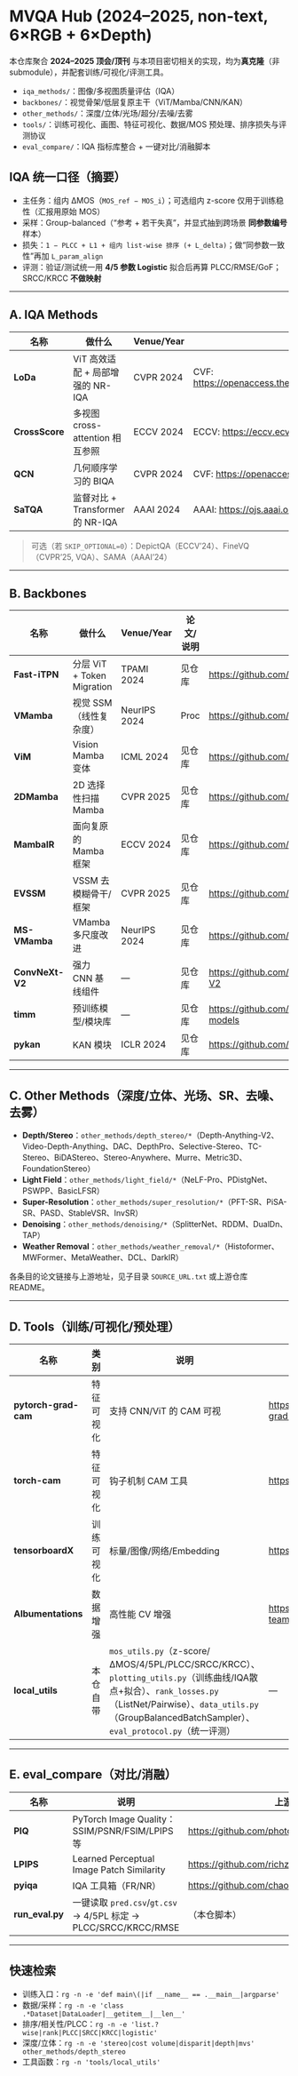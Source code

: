 # MVQA Hub (2024–2025, non-text, 6×RGB + 6×Depth)

本仓库聚合 **2024–2025 顶会/顶刊** 与本项目密切相关的实现，均为**真克隆**（非 submodule），并配套训练/可视化/评测工具。

- `iqa_methods/`：图像/多视图质量评估（IQA）
- `backbones/`：视觉骨架/低层复原主干（ViT/Mamba/CNN/KAN）
- `other_methods/`：深度/立体/光场/超分/去噪/去雾
- `tools/`：训练可视化、画图、特征可视化、数据/MOS 预处理、排序损失与评测协议
- `eval_compare/`：IQA 指标库整合 + 一键对比/消融脚本

## IQA 统一口径（摘要）
- 主任务：组内 ΔMOS（`MOS_ref − MOS_i`）；可选组内 z-score 仅用于训练稳性（汇报用原始 MOS）
- 采样：Group-balanced（“参考 + 若干失真”，并显式抽到跨场景 **同参数编号** 样本）
- 损失：`1 − PLCC + L1 + 组内 list-wise 排序 (+ L_delta)`；做“同参数一致性”再加 `L_param_align`
- 评测：验证/测试统一用 **4/5 参数 Logistic** 拟合后再算 PLCC/RMSE/GoF；SRCC/KRCC **不做映射**

---

## A. IQA Methods
| 名称 | 做什么 | Venue/Year | 论文 | 上游代码 | 本地路径 |
|---|---|---|---|---|---|
| **LoDa** | ViT 高效适配 + 局部增强的 NR-IQA | CVPR 2024 | CVF: https://openaccess.thecvf.com/content/CVPR2024/papers/Xu_Boosting_Image_Quality_Assessment_through_Efficient_Transformer_Adaptation_with_Local_CVPR_2024_paper.pdf | https://github.com/NeosXu/LoDa | `iqa_methods/LoDa` |
| **CrossScore** | 多视图 cross-attention 相互参照 | ECCV 2024 | ECCV: https://eccv.ecva.net/virtual/2024/poster/1491/ | https://github.com/ActiveVisionLab/CrossScore | `iqa_methods/CrossScore` |
| **QCN** | 几何顺序学习的 BIQA | CVPR 2024 | CVF: https://openaccess.thecvf.com/content/CVPR2024/papers/Shin_Blind_Image_Quality_Assessment_Based_on_Geometric_Order_Learning_CVPR_2024_paper.pdf | https://github.com/nhshin-mcl/QCN | `iqa_methods/QCN` |
| **SaTQA** | 监督对比 + Transformer 的 NR-IQA | AAAI 2024 | AAAI: https://ojs.aaai.org/index.php/AAAI/article/view/28285 | https://github.com/Srache/SaTQA | `iqa_methods/SaTQA` |

> 可选（若 `SKIP_OPTIONAL=0`）：DepictQA（ECCV’24）、FineVQ（CVPR’25, VQA）、SAMA（AAAI’24）

---

## B. Backbones
| 名称 | 做什么 | Venue/Year | 论文/说明 | 上游代码 | 本地路径 |
|---|---|---|---|---|---|
| **Fast-iTPN** | 分层 ViT + Token Migration | TPAMI 2024 | 见仓库 | https://github.com/sunsmarterjie/iTPN | `backbones/iTPN` |
| **VMamba** | 视觉 SSM（线性复杂度） | NeurIPS 2024 | Proc | https://github.com/MzeroMiko/VMamba | `backbones/VMamba` |
| **ViM** | Vision Mamba 变体 | ICML 2024 | 见仓库 | https://github.com/hustvl/Vim | `backbones/Vim` |
| **2DMamba** | 2D 选择性扫描 Mamba | CVPR 2025 | 见仓库 | https://github.com/AtlasAnalyticsLab/2DMamba | `backbones/2DMamba` |
| **MambaIR** | 面向复原的 Mamba 框架 | ECCV 2024 | 见仓库 | https://github.com/csguoh/MambaIR | `backbones/MambaIR` |
| **EVSSM** | VSSM 去模糊骨干/框架 | CVPR 2025 | 见仓库 | https://github.com/kkkls/EVSSM | `backbones/EVSSM` |
| **MS-VMamba** | VMamba 多尺度改进 | NeurIPS 2024 | 见仓库 | https://github.com/YuHengsss/MSVMamba | `backbones/MSVMamba` |
| **ConvNeXt-V2** | 强力 CNN 基线组件 | — | 见仓库 | https://github.com/facebookresearch/ConvNeXt-V2 | `backbones/ConvNeXt-V2` |
| **timm** | 预训练模型/模块库 | — | 见仓库 | https://github.com/rwightman/pytorch-image-models | `backbones/timm` |
| **pykan** | KAN 模块 | ICLR 2024 | 见仓库 | https://github.com/KindXiaoming/pykan | `backbones/pykan` |

---

## C. Other Methods（深度/立体、光场、SR、去噪、去雾）
- **Depth/Stereo**：`other_methods/depth_stereo/*`（Depth-Anything-V2、Video-Depth-Anything、DAC、DepthPro、Selective-Stereo、TC-Stereo、BiDAStereo、Stereo-Anywhere、Murre、Metric3D、FoundationStereo）
- **Light Field**：`other_methods/light_field/*`（NeLF-Pro、PDistgNet、PSWPP、BasicLFSR）
- **Super-Resolution**：`other_methods/super_resolution/*`（PFT-SR、PiSA-SR、PASD、StableVSR、InvSR）
- **Denoising**：`other_methods/denoising/*`（SplitterNet、RDDM、DualDn、TAP）
- **Weather Removal**：`other_methods/weather_removal/*`（Histoformer、MWFormer、MetaWeather、DCL、DarkIR）

各条目的论文链接与上游地址，见子目录 `SOURCE_URL.txt` 或上游仓库 README。

---

## D. Tools（训练/可视化/预处理）
| 名称 | 类别 | 说明 | 上游代码 | 本地路径 |
|---|---|---|---|---|
| **pytorch-grad-cam** | 特征可视化 | 支持 CNN/ViT 的 CAM 可视 | https://github.com/jacobgil/pytorch-grad-cam | `tools/vis/pytorch-grad-cam` |
| **torch-cam** | 特征可视化 | 钩子机制 CAM 工具 | https://github.com/frgfm/torch-cam | `tools/vis/torch-cam` |
| **tensorboardX** | 训练可视化 | 标量/图像/网络/Embedding | https://github.com/lanpa/tensorboardX | `tools/train/tensorboardX` |
| **Albumentations** | 数据增强 | 高性能 CV 增强 | https://github.com/albumentations-team/albumentations | `tools/data/albumentations` |
| **local_utils** | 本仓自带 | `mos_utils.py`（z-score/ΔMOS/4/5PL/PLCC/SRCC/KRCC）、`plotting_utils.py`（训练曲线/IQA散点+拟合）、`rank_losses.py`（ListNet/Pairwise）、`data_utils.py`（GroupBalancedBatchSampler）、`eval_protocol.py`（统一评测） | — | `tools/local_utils/` |

---

## E. eval_compare（对比/消融）
| 名称 | 说明 | 上游代码 | 本地路径 |
|---|---|---|---|
| **PIQ** | PyTorch Image Quality：SSIM/PSNR/FSIM/LPIPS 等 | https://github.com/photosynthesis-team/piq | `eval_compare/piq` |
| **LPIPS** | Learned Perceptual Image Patch Similarity | https://github.com/richzhang/PerceptualSimilarity | `eval_compare/LPIPS` |
| **pyiqa** | IQA 工具箱（FR/NR） | https://github.com/chaofengc/IQA-PyTorch | `eval_compare/pyiqa` |
| **run_eval.py** | 一键读取 `pred.csv`/`gt.csv` → 4/5PL 标定 → PLCC/SRCC/KRCC/RMSE | （本仓脚本） | `eval_compare/run_eval.py` |

---

## 快速检索
- 训练入口：`rg -n -e 'def main\(|if __name__ == .__main__|argparse'`
- 数据/采样：`rg -n -e 'class .*Dataset|DataLoader|__getitem__|__len__'`
- 排序/相关性/PLCC：`rg -n -e 'list.?wise|rank|PLCC|SRCC|KRCC|logistic'`
- 深度/立体：`rg -n -e 'stereo|cost volume|disparit|depth|mvs' other_methods/depth_stereo`
- 工具函数：`rg -n 'tools/local_utils'`
